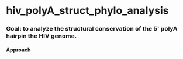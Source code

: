 # hiv_polyA_struct_phylo_analysis

### Goal: to analyze the structural conservation of the 5' polyA hairpin the HIV genome.

#### Approach


